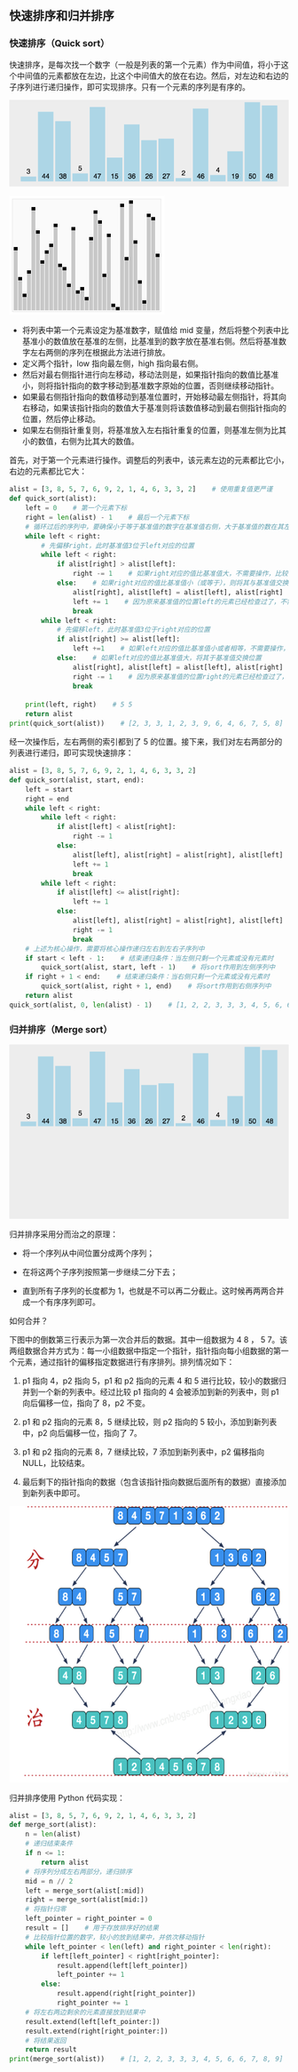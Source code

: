 ## 快速排序和归并排序

### 快速排序（Quick sort）

快速排序，是每次找一个数字（一般是列表的第一个元素）作为中间值，将小于这个中间值的元素都放在左边，比这个中间值大的放在右边。然后，对左边和右边的子序列进行递归操作，即可实现排序。只有一个元素的序列是有序的。

![img](quick-merge.assets/849589-20171015230936371-1413523412.gif)

![img](quick-merge.assets/Sorting_quicksort_anim.gif)

- 将列表中第一个元素设定为基准数字，赋值给 mid 变量，然后将整个列表中比基准小的数值放在基准的左侧，比基准到的数字放在基准右侧。然后将基准数字左右两侧的序列在根据此方法进行排放。
- 定义两个指针，low 指向最左侧，high 指向最右侧。
- 然后对最右侧指针进行向左移动，移动法则是，如果指针指向的数值比基准小，则将指针指向的数字移动到基准数字原始的位置，否则继续移动指针。
- 如果最右侧指针指向的数值移动到基准位置时，开始移动最左侧指针，将其向右移动，如果该指针指向的数值大于基准则将该数值移动到最右侧指针指向的位置，然后停止移动。
- 如果左右侧指针重复则，将基准放入左右指针重复的位置，则基准左侧为比其小的数值，右侧为比其大的数值。

首先，对于第一个元素进行操作。调整后的列表中，该元素左边的元素都比它小，右边的元素都比它大：

```python
alist = [3, 8, 5, 7, 6, 9, 2, 1, 4, 6, 3, 3, 2]    # 使用重复值更严谨
def quick_sort(alist):
    left = 0    # 第一个元素下标
    right = len(alist) - 1    # 最后一个元素下标
    # 循环过后的序列中，要确保小于等于基准值的数字在基准值右侧，大于基准值的数在其左侧
    while left < right:
        # 先偏移right，此时基准值3位于left对应的位置
        while left < right:
            if alist[right] > alist[left]:
                right -= 1    # 如果right对应的值比基准值大，不需要操作，比较下一个数字
            else:    # 如果right对应的值比基准值小（或等于），则将其与基准值交换位置
                alist[right], alist[left] = alist[left], alist[right]
                left += 1    # 因为原来基准值的位置left的元素已经检查过了，不需要重复检查，所以直接去下一个元素即可
                break
        while left < right:
            # 先偏移left，此时基准值3位于right对应的位置
            if alist[right] >= alist[left]:
                left +=1    # 如果left对应的值比基准值小或者相等，不需要操作，比较下一个数字
            else:    # 如果left对应的值比基准值大，将其于基准值交换位置
                alist[right], alist[left] = alist[left], alist[right]
                right -= 1    # 因为原来基准值的位置right的元素已经检查过了，不需要重复检查，所以直接去下一个元素即可
                break
                
    print(left, right)    # 5 5
    return alist
print(quick_sort(alist))    # [2, 3, 3, 1, 2, 3, 9, 6, 4, 6, 7, 5, 8]
```

经一次操作后，左右两侧的索引都到了 5 的位置。接下来，我们对左右两部分的列表进行递归，即可实现快速排序：

```python
alist = [3, 8, 5, 7, 6, 9, 2, 1, 4, 6, 3, 3, 2]
def quick_sort(alist, start, end):
    left = start
    right = end
    while left < right:
        while left < right:
            if alist[left] < alist[right]:
                right -= 1
            else:
                alist[left], alist[right] = alist[right], alist[left]
                left += 1
                break
        while left < right:
            if alist[left] <= alist[right]:
                left += 1
            else:
                alist[left], alist[right] = alist[right], alist[left]
                right -= 1
                break
    # 上述为核心操作，需要将核心操作递归左右到左右子序列中
    if start < left - 1:    # 结束递归条件：当左侧只剩一个元素或没有元素时
        quick_sort(alist, start, left - 1)    # 将sort作用到左侧序列中
    if right + 1 < end:    # 结束递归条件：当右侧只剩一个元素或没有元素时
        quick_sort(alist, right + 1, end)    # 将sort作用到右侧序列中
    return alist
quick_sort(alist, 0, len(alist) - 1)    # [1, 2, 2, 3, 3, 3, 4, 5, 6, 6, 7, 8, 9]
```

### 归并排序（Merge sort）

![img](quick-merge.assets/849589-20171015230557043-37375010.gif)

归并排序采用分而治之的原理：

- 将一个序列从中间位置分成两个序列；

- 在将这两个子序列按照第一步继续二分下去；

- 直到所有子序列的长度都为 1，也就是不可以再二分截止。这时候再两两合并成一个有序序列即可。

如何合并？

下图中的倒数第三行表示为第一次合并后的数据。其中一组数据为 4 8  ，  5 7。该两组数据合并方式为：每一小组数据中指定一个指针，指针指向每小组数据的第一个元素，通过指针的偏移指定数据进行有序排列。排列情况如下：

1. p1 指向 4，p2 指向 5，p1 和 p2 指向的元素 4 和 5 进行比较，较小的数据归并到一个新的列表中。经过比较 p1 指向的 4 会被添加到新的列表中，则 p1 向后偏移一位，指向了 8，p2 不变。

2. p1 和 p2 指向的元素 8，5 继续比较，则 p2 指向的 5 较小，添加到新列表中，p2 向后偏移一位，指向了 7。

3. p1 和 p2 指向的元素 8，7 继续比较，7 添加到新列表中，p2 偏移指向 NULL，比较结束。

4. 最后剩下的指针指向的数据（包含该指针指向数据后面所有的数据）直接添加到新列表中即可。

![img](quick-merge.assets/1489694-20190327154428901-1979018320.png)

归并排序使用 Python 代码实现：

```python
alist = [3, 8, 5, 7, 6, 9, 2, 1, 4, 6, 3, 3, 2]
def merge_sort(alist):
    n = len(alist)
    # 递归结束条件
    if n <= 1:
        return alist
    # 将序列分成左右两部分，递归排序
    mid = n // 2
    left = merge_sort(alist[:mid])
    right = merge_sort(alist[mid:])
    # 将指针归零
    left_pointer = right_pointer = 0
    result = []    # 用于存放排序好的结果
    # 比较指针位置的数字，较小的放到结果中，并依次移动指针
    while left_pointer < len(left) and right_pointer < len(right):
        if left[left_pointer] < right[right_pointer]:
            result.append(left[left_pointer])
            left_pointer += 1
        else:
            result.append(right[right_pointer])
            right_pointer += 1
    # 将左右两边剩余的元素直接放到结果中
    result.extend(left[left_pointer:])
    result.extend(right[right_pointer:])
    # 将结果返回
    return result
print(merge_sort(alist))    # [1, 2, 2, 3, 3, 3, 4, 5, 6, 6, 7, 8, 9]
```

